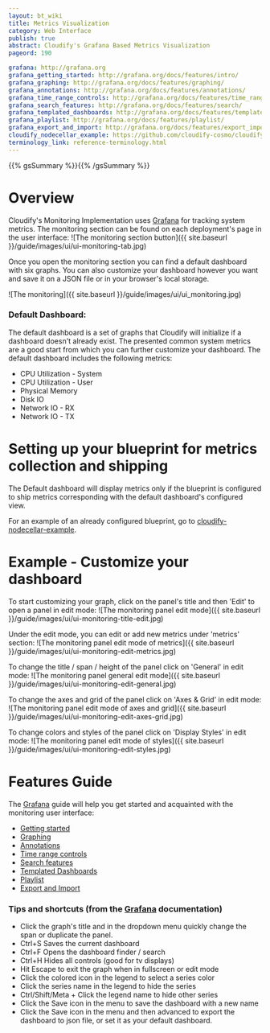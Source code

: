 ```yaml
---
layout: bt_wiki
title: Metrics Visualization
category: Web Interface
publish: true
abstract: Cloudify's Grafana Based Metrics Visualization
pageord: 190

grafana: http://grafana.org
grafana_getting_started: http://grafana.org/docs/features/intro/
grafana_graphing: http://grafana.org/docs/features/graphing/
grafana_annotations: http://grafana.org/docs/features/annotations/
grafana_time_range_controls: http://grafana.org/docs/features/time_range/
grafana_search_features: http://grafana.org/docs/features/search/
grafana_templated_dashboards: http://grafana.org/docs/features/templated_dashboards/
grafana_playlist: http://grafana.org/docs/features/playlist/
grafana_export_and_import: http://grafana.org/docs/features/export_import/
cloudify_nodecellar_example: https://github.com/cloudify-cosmo/cloudify-nodecellar-example
terminology_link: reference-terminology.html
---
```

{{% gsSummary %}}{{% /gsSummary %}}


# Overview

Cloudify's Monitoring Implementation uses [Grafana]({{page.grafana}}) for tracking system metrics.
The monitoring section can be found on each deployment's page in the user interface:
![The monitoring section button]({{ site.baseurl }}/guide/images/ui/ui-monitoring-tab.jpg)

Once you open the monitoring section you can find a default dashboard with six graphs.
You can also customize your dashboard however you want and save it on a JSON file or in your browser's local storage.

![The monitoring]({{ site.baseurl }}/guide/images/ui/ui_monitoring.jpg)

### Default Dashboard:

The default dashboard is a set of graphs that Cloudify will initialize if a dashboard doesn't already exist.
The presented common system metrics are a good start from which you can further customize your dashboard.
The default dashboard includes the following metrics:

* CPU Utilization - System
* CPU Utilization - User
* Physical Memory
* Disk IO
* Network IO - RX
* Network IO - TX


# Setting up your blueprint for metrics collection and shipping

The Default dashboard will display metrics only if the blueprint is configured to ship metrics corresponding with the default dashboard's configured view.

For an example of an already configured blueprint, go to [cloudify-nodecellar-example]({{page.cloudify_nodecellar_example}}).


# Example - Customize your dashboard

To start customizing your graph, click on the panel's title and then 'Edit' to open a panel in edit mode:
![The monitoring panel edit mode]({{ site.baseurl }}/guide/images/ui/ui-monitoring-title-edit.jpg)

Under the edit mode, you can edit or add new metrics under 'metrics' section:
![The monitoring panel edit mode of metrics]({{ site.baseurl }}/guide/images/ui/ui-monitoring-edit-metrics.jpg)

To change the title / span / height of the panel click on 'General' in edit mode:
![The monitoring panel general edit mode]({{ site.baseurl }}/guide/images/ui/ui-monitoring-edit-general.jpg)

To change the axes and grid of the panel click on 'Axes & Grid' in edit mode:
![The monitoring panel edit mode of axes and grid]({{ site.baseurl }}/guide/images/ui/ui-monitoring-edit-axes-grid.jpg)

To change colors and styles of the panel click on 'Display Styles' in edit mode:
![The monitoring panel edit mode of styles]({{ site.baseurl }}/guide/images/ui/ui-monitoring-edit-styles.jpg)

# Features Guide
The [Grafana]({{page.grafana}}) guide will help you get started and acquainted with the monitoring user interface:

* [Getting started]({{page.grafana_getting_started}})
* [Graphing]({{page.grafana_graphing}})
* [Annotations]({{page.grafana_annotations}})
* [Time range controls]({{page.grafana_time_range_controls}})
* [Search features]({{page.grafana_search_features}})
* [Templated Dashboards]({{page.grafana_templated_dashboards}})
* [Playlist]({{page.grafana_playlist}})
* [Export and Import]({{page.grafana_export_and_import}})

### Tips and shortcuts (from the [Grafana]({{page.grafana}}) documentation)
* Click the graph's title and in the dropdown menu quickly change the span or duplicate the panel.
* Ctrl+S Saves the current dashboard
* Ctrl+F Opens the dashboard finder / search
* Ctrl+H Hides all controls (good for tv displays)
* Hit Escape to exit the graph when in fullscreen or edit mode
* Click the colored icon in the legend to select a series color
* Click the series name in the legend to hide the series
* Ctrl/Shift/Meta + Click the legend name to hide other series
* Click the Save icon in the menu to save the dashboard with a new name
* Click the Save icon in the menu and then advanced to export the dashboard to json file, or set it as your default dashboard.

